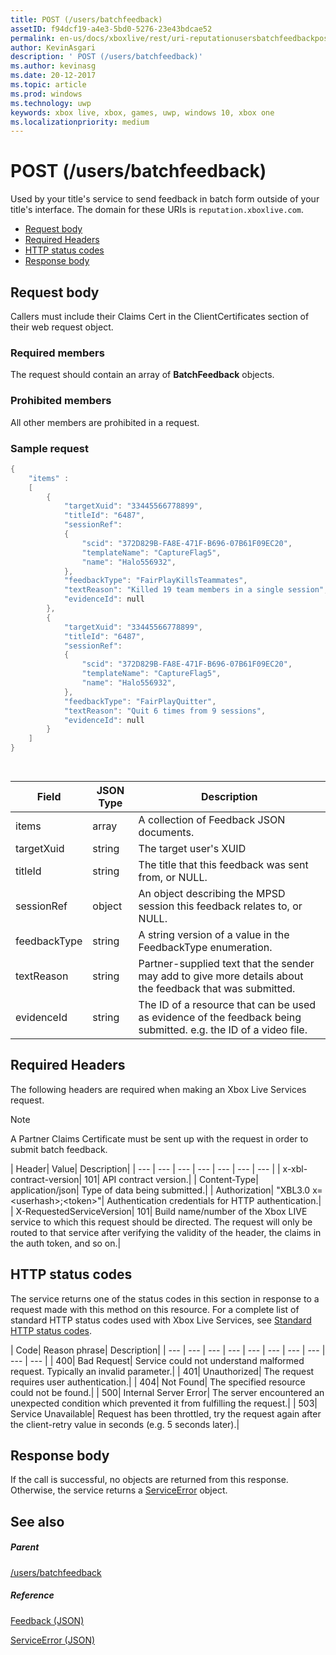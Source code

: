 ```yaml
---
title: POST (/users/batchfeedback)
assetID: f94dcf19-a4e3-5bd0-5276-23e43bdcae52
permalink: en-us/docs/xboxlive/rest/uri-reputationusersbatchfeedbackpost.html
author: KevinAsgari
description: ' POST (/users/batchfeedback)'
ms.author: kevinasg
ms.date: 20-12-2017
ms.topic: article
ms.prod: windows
ms.technology: uwp
keywords: xbox live, xbox, games, uwp, windows 10, xbox one
ms.localizationpriority: medium
---
```



# POST (/users/batchfeedback)
Used by your title's service to send feedback in batch form outside of your title's interface. 
The domain for these URIs is `reputation.xboxlive.com`.
 
  * [Request body](#ID4EX)
  * [Required Headers](#ID4E3E)
  * [HTTP status codes](#ID4EWG)
  * [Response body](#ID4EDAAC)
 
<a id="ID4EX"></a>

 
## Request body 
 
Callers must include their Claims Cert in the ClientCertificates section of their web request object.
 
<a id="ID4EBB"></a>

 
### Required members 
 
The request should contain an array of **BatchFeedback** objects. 
  
<a id="ID4EPB"></a>

 
### Prohibited members 
 
All other members are prohibited in a request.
  
<a id="ID4E3B"></a>

 
### Sample request 
 

```cpp
{
    "items" :
    [
        {
            "targetXuid": "33445566778899",
            "titleId": "6487",
            "sessionRef":
            {
                "scid": "372D829B-FA8E-471F-B696-07B61F09EC20",
                "templateName": "CaptureFlag5",
                "name": "Halo556932",
            },
            "feedbackType": "FairPlayKillsTeammates",
            "textReason": "Killed 19 team members in a single session",
            "evidenceId": null
        },
        {
            "targetXuid": "33445566778899",
            "titleId": "6487",
            "sessionRef":
            {
                "scid": "372D829B-FA8E-471F-B696-07B61F09EC20",
                "templateName": "CaptureFlag5",
                "name": "Halo556932",
            },
            "feedbackType": "FairPlayQuitter",
            "textReason": "Quit 6 times from 9 sessions",
            "evidenceId": null
        }
    ]
}

      
```

 
| <b>Field</b>| <b>JSON Type</b>| <b>Description</b>| 
| --- | --- | --- | 
| items| array| A collection of Feedback JSON documents.| 
| targetXuid| string| The target user's XUID| 
| titleId| string| The title that this feedback was sent from, or NULL.| 
| sessionRef| object| An object describing the MPSD session this feedback relates to, or NULL.| 
| feedbackType| string| A string version of a value in the FeedbackType enumeration.| 
| textReason| string| Partner-supplied text that the sender may add to give more details about the feedback that was submitted.| 
| evidenceId| string| The ID of a resource that can be used as evidence of the feedback being submitted. e.g. the ID of a video file.| 
   
<a id="ID4E3E"></a>

 
## Required Headers
 
The following headers are required when making an Xbox Live Services request. 

> [!NOTE] 
> A Partner Claims Certificate must be sent up with the request in order to submit batch feedback. 


 
| Header| Value| Description| 
| --- | --- | --- | --- | --- | --- | --- | 
| x-xbl-contract-version| 101| API contract version.| 
| Content-Type| application/json| Type of data being submitted.| 
| Authorization| "XBL3.0 x=&lt;userhash>;&lt;token>"| Authentication credentials for HTTP authentication.| 
| X-RequestedServiceVersion| 101| Build name/number of the Xbox LIVE service to which this request should be directed. The request will only be routed to that service after verifying the validity of the header, the claims in the auth token, and so on.| 
  
<a id="ID4EWG"></a>

 
## HTTP status codes
 
The service returns one of the status codes in this section in response to a request made with this method on this resource. For a complete list of standard HTTP status codes used with Xbox Live Services, see [Standard HTTP status codes](../../additional/httpstatuscodes.md).
 
| Code| Reason phrase| Description| 
| --- | --- | --- | --- | --- | --- | --- | --- | --- | --- | 
| 400| Bad Request| Service could not understand malformed request. Typically an invalid parameter.| 
| 401| Unauthorized| The request requires user authentication.| 
| 404| Not Found| The specified resource could not be found.| 
| 500| Internal Server Error| The server encountered an unexpected condition which prevented it from fulfilling the request.| 
| 503| Service Unavailable| Request has been throttled, try the request again after the client-retry value in seconds (e.g. 5 seconds later).| 
  
<a id="ID4EDAAC"></a>

 
## Response body 
 
If the call is successful, no objects are returned from this response. Otherwise, the service returns a [ServiceError](../../json/json-serviceerror.md) object.
  
<a id="ID4EXAAC"></a>

 
## See also
 
<a id="ID4EZAAC"></a>

 
##### Parent 

[/users/batchfeedback](uri-reputationusersbatchfeedback.md)

  
<a id="ID4EFBAC"></a>

 
##### Reference 

[Feedback (JSON)](../../json/json-feedback.md)

 [ServiceError (JSON)](../../json/json-serviceerror.md)

   